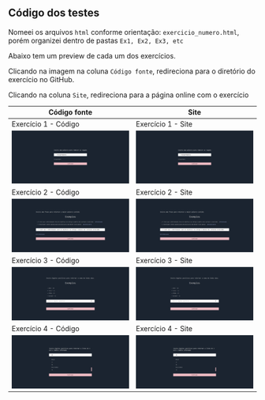 ## Código dos testes

Nomeei os arquivos `html` conforme orientação: `exercicio_numero.html`, porém organizei dentro de pastas `Ex1, Ex2, Ex3, etc`

Abaixo tem um preview de cada um dos exercícios.

Clicando na imagem na coluna `Código fonte`, redireciona para o diretório do exercício no GitHub.

Clicando na coluna `Site`, redireciona para a página online com o exercício


| Código fonte                                     | Site                                              |
| ------------------------------------------------ | ------------------------------------------------- |
| Exercício 1 - Código                             | Exercício 1 - Site                                |
| [![Preview][Ex1-preview]][Ex1-source]            | [![Preview][Ex1-preview]][Ex1-demo]               |
| Exercício 2 - Código                             | Exercício 2 - Site                                |
| [![Preview][Ex2-preview]][Ex2-source]            | [![Preview][Ex2-preview]][Ex2-demo]               |
| Exercício 3 - Código                             | Exercício 3 - Site                                |
| [![Preview][Ex3-preview]][Ex3-source]            | [![Preview][Ex3-preview]][Ex3-demo]               |
| Exercício 4 - Código                             | Exercício 4 - Site                                |
| [![Preview][Ex4-preview]][Ex4-source]            | [![Preview][Ex4-preview]][Ex4-demo]               |



<!-- Markdown -->

[Ex1-preview]: ./Ex1/public/preview.png
[Ex1-demo]: https://teste-siimp.vercel.app/Ex1/exercicio_1.html
[Ex1-source]: https://github.com/SilasRodrigues19/SIIMP/tree/main/Ex1


[Ex2-preview]: ./Ex2/public/preview.png
[Ex2-demo]: https://teste-siimp.vercel.app/Ex2/exercicio_2.html
[Ex2-source]: https://github.com/SilasRodrigues19/SIIMP/tree/main/Ex2


[Ex3-preview]: ./Ex3/public/preview.png
[Ex3-demo]: https://teste-siimp.vercel.app/Ex3/exercicio_3.html
[Ex3-source]: https://github.com/SilasRodrigues19/SIIMP/tree/main/Ex3


[Ex4-preview]: ./Ex4/public/preview.png
[Ex4-demo]: https://teste-siimp.vercel.app/Ex4/exercicio_3.html
[Ex4-source]: https://github.com/SilasRodrigues19/SIIMP/tree/main/Ex4